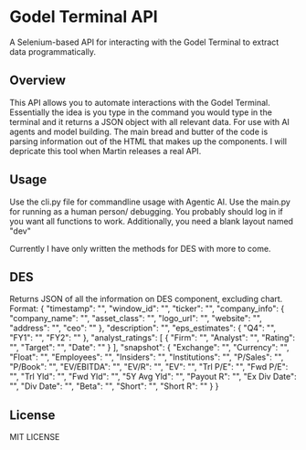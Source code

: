 # Godel Terminal API

A Selenium-based API for interacting with the Godel Terminal to extract data programmatically.

## Overview

This API allows you to automate interactions with the Godel Terminal. Essentially the idea is you type in the command you would type in the terminal and it returns a JSON object with all relevant data. For use with AI agents and model building. The main bread and butter of the code is parsing information out of the HTML that makes up the components. I will depricate this tool when Martin releases a real API.

## Usage

Use the cli.py file for commandline usage with Agentic AI. Use the main.py for running as a human person/ debugging.
You probably should log in if you want all functions to work. Additionally, you need a blank layout named "dev" 

Currently I have only written the methods for DES with more to come.

## DES

Returns JSON of all the information on DES component, excluding chart.
Format:
{
  "timestamp": "",
  "window_id": "",
  "ticker": "",
  "company_info": {
    "company_name": "",
    "asset_class": "",
    "logo_url": "",
    "website": "",
    "address": "",
    "ceo": ""
  },
  "description": "",
  "eps_estimates": {
    "Q4": "",
    "FY1": "",
    "FY2": ""
  },
  "analyst_ratings": [
    {
      "Firm": "",
      "Analyst": "",
      "Rating": "",
      "Target": "",
      "Date": ""
    }
  ],
  "snapshot": {
    "Exchange": "",
    "Currency": "",
    "Float": "",
    "Employees": "",
    "Insiders": "",
    "Institutions": "",
    "P/Sales": "",
    "P/Book": "",
    "EV/EBITDA": "",
    "EV/R": "",
    "EV": "",
    "Trl P/E": "",
    "Fwd P/E": "",
    "Trl Yld": "",
    "Fwd Yld": "",
    "5Y Avg Yld": "",
    "Payout R": "",
    "Ex Div Date": "",
    "Div Date": "",
    "Beta": "",
    "Short": "",
    "Short R": ""
  }
}

## License

MIT LICENSE